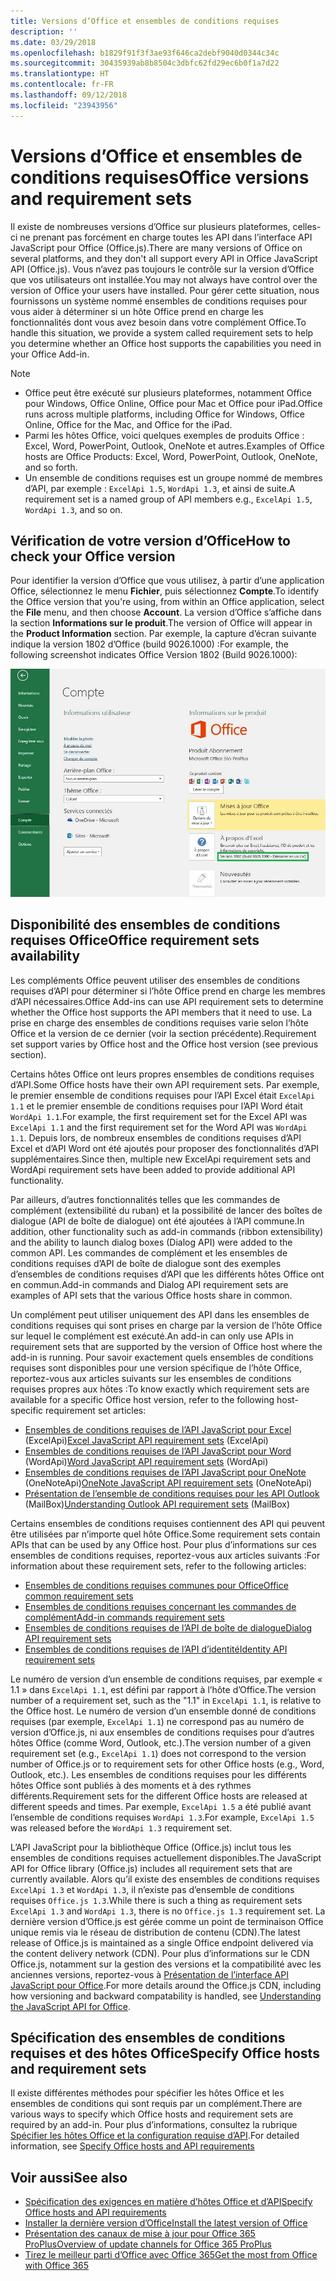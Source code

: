 ```yaml
---
title: Versions d’Office et ensembles de conditions requises
description: ''
ms.date: 03/29/2018
ms.openlocfilehash: b1829f91f3f3ae93f646ca2debf9040d0344c34c
ms.sourcegitcommit: 30435939ab8b8504c3dbfc62fd29ec6b0f1a7d22
ms.translationtype: HT
ms.contentlocale: fr-FR
ms.lasthandoff: 09/12/2018
ms.locfileid: "23943956"
---
```

# <a name="office-versions-and-requirement-sets"></a><span data-ttu-id="d2717-102">Versions d’Office et ensembles de conditions requises</span><span class="sxs-lookup"><span data-stu-id="d2717-102">Office versions and requirement sets</span></span>

<span data-ttu-id="d2717-103">Il existe de nombreuses versions d’Office sur plusieurs plateformes, celles-ci ne prenant pas forcément en charge toutes les API dans l’interface API JavaScript pour Office (Office.js).</span><span class="sxs-lookup"><span data-stu-id="d2717-103">There are many versions of Office on several platforms, and they don't all support every API in Office JavaScript API (Office.js).</span></span> <span data-ttu-id="d2717-104">Vous n’avez pas toujours le contrôle sur la version d’Office que vos utilisateurs ont installée.</span><span class="sxs-lookup"><span data-stu-id="d2717-104">You may not always have control over the version of Office your users have installed.</span></span>  <span data-ttu-id="d2717-105">Pour gérer cette situation, nous fournissons un système nommé ensembles de conditions requises pour vous aider à déterminer si un hôte Office prend en charge les fonctionnalités dont vous avez besoin dans votre complément Office.</span><span class="sxs-lookup"><span data-stu-id="d2717-105">To handle this situation, we provide a system called requirement sets to help you determine whether an Office host supports the capabilities you need in your Office Add-in.</span></span> 

> [!NOTE]
> - <span data-ttu-id="d2717-106">Office peut être exécuté sur plusieurs plateformes, notamment Office pour Windows, Office Online, Office pour Mac et Office pour iPad.</span><span class="sxs-lookup"><span data-stu-id="d2717-106">Office runs across multiple platforms, including Office for Windows, Office Online, Office for the Mac, and Office for the iPad.</span></span>  
> - <span data-ttu-id="d2717-107">Parmi les hôtes Office, voici quelques exemples de produits Office : Excel, Word, PowerPoint, Outlook, OneNote et autres.</span><span class="sxs-lookup"><span data-stu-id="d2717-107">Examples of Office hosts are Office Products: Excel, Word, PowerPoint, Outlook, OneNote, and so forth.</span></span>  
> - <span data-ttu-id="d2717-108">Un ensemble de conditions requises est un groupe nommé de membres d’API, par exemple : `ExcelApi 1.5`, `WordApi 1.3`, et ainsi de suite.</span><span class="sxs-lookup"><span data-stu-id="d2717-108">A requirement set is a named group of API members e.g., `ExcelApi 1.5`, `WordApi 1.3`, and so on.</span></span>  


## <a name="how-to-check-your-office-version"></a><span data-ttu-id="d2717-109">Vérification de votre version d’Office</span><span class="sxs-lookup"><span data-stu-id="d2717-109">How to check your Office version</span></span>

<span data-ttu-id="d2717-110">Pour identifier la version d’Office que vous utilisez, à partir d’une application Office, sélectionnez le menu **Fichier**, puis sélectionnez **Compte**.</span><span class="sxs-lookup"><span data-stu-id="d2717-110">To identify the Office version that you're using, from within an Office application, select the **File** menu, and then choose **Account**.</span></span> <span data-ttu-id="d2717-111">La version d’Office s’affiche dans la section **Informations sur le produit**.</span><span class="sxs-lookup"><span data-stu-id="d2717-111">The version of Office will appear in the **Product Information** section.</span></span> <span data-ttu-id="d2717-112">Par exemple, la capture d’écran suivante indique la version 1802 d’Office (build 9026.1000) :</span><span class="sxs-lookup"><span data-stu-id="d2717-112">For example, the following screenshot indicates Office Version 1802 (Build 9026.1000):</span></span>

![Vérification de votre version d’Office](../images/office-version-number-ui.jpg)


## <a name="office-requirement-sets-availability"></a><span data-ttu-id="d2717-114">Disponibilité des ensembles de conditions requises Office</span><span class="sxs-lookup"><span data-stu-id="d2717-114">Office requirement sets availability</span></span>

<span data-ttu-id="d2717-115">Les compléments Office peuvent utiliser des ensembles de conditions requises d’API pour déterminer si l’hôte Office prend en charge les membres d’API nécessaires.</span><span class="sxs-lookup"><span data-stu-id="d2717-115">Office Add-ins can use API requirement sets to determine whether the Office host supports the API members that it need to use.</span></span> <span data-ttu-id="d2717-116">La prise en charge des ensembles de conditions requises varie selon l’hôte Office et la version de ce dernier (voir la section précédente).</span><span class="sxs-lookup"><span data-stu-id="d2717-116">Requirement set support varies by Office host and the Office host version (see previous section).</span></span>

<span data-ttu-id="d2717-117">Certains hôtes Office ont leurs propres ensembles de conditions requises d’API.</span><span class="sxs-lookup"><span data-stu-id="d2717-117">Some Office hosts have their own API requirement sets.</span></span> <span data-ttu-id="d2717-118">Par exemple, le premier ensemble de conditions requises pour l’API Excel était `ExcelApi 1.1` et le premier ensemble de conditions requises pour l’API Word était `WordApi 1.1`.</span><span class="sxs-lookup"><span data-stu-id="d2717-118">For example, the first requirement set for the Excel API was `ExcelApi 1.1` and the first requirement set for the Word API was `WordApi 1.1`.</span></span> <span data-ttu-id="d2717-119">Depuis lors, de nombreux ensembles de conditions requises d’API Excel et d’API Word ont été ajoutés pour proposer des fonctionnalités d’API supplémentaires.</span><span class="sxs-lookup"><span data-stu-id="d2717-119">Since then, multiple new ExcelApi requirement sets and WordApi requirement sets have been added to provide additional API functionality.</span></span>

<span data-ttu-id="d2717-120">Par ailleurs, d’autres fonctionnalités telles que les commandes de complément (extensibilité du ruban) et la possibilité de lancer des boîtes de dialogue (API de boîte de dialogue) ont été ajoutées à l’API commune.</span><span class="sxs-lookup"><span data-stu-id="d2717-120">In addition, other functionality such as add-in commands (ribbon extensibility) and the ability to launch dialog boxes (Dialog API) were added to the common API.</span></span> <span data-ttu-id="d2717-121">Les commandes de complément et les ensembles de conditions requises d’API de boîte de dialogue sont des exemples d’ensembles de conditions requises d’API que les différents hôtes Office ont en commun.</span><span class="sxs-lookup"><span data-stu-id="d2717-121">Add-in commands and Dialog API requirement sets are examples of API sets that the various Office hosts share in common.</span></span>

<span data-ttu-id="d2717-122">Un complément peut utiliser uniquement des API dans les ensembles de conditions requises qui sont prises en charge par la version de l’hôte Office sur lequel le complément est exécuté.</span><span class="sxs-lookup"><span data-stu-id="d2717-122">An add-in can only use APIs in requirement sets that are supported by the version of Office host where the add-in is running.</span></span> <span data-ttu-id="d2717-123">Pour savoir exactement quels ensembles de conditions requises sont disponibles pour une version spécifique de l’hôte Office, reportez-vous aux articles suivants sur les ensembles de conditions requises propres aux hôtes :</span><span class="sxs-lookup"><span data-stu-id="d2717-123">To know exactly which requirement sets are available for a specific Office host version, refer to the following host-specific requirement set articles:</span></span>

- <span data-ttu-id="d2717-124">[Ensembles de conditions requises de l’API JavaScript pour Excel](https://docs.microsoft.com/javascript/office/requirement-sets/excel-api-requirement-sets?view=office-js) (ExcelApi)</span><span class="sxs-lookup"><span data-stu-id="d2717-124">[Excel JavaScript API requirement sets](https://docs.microsoft.com/javascript/office/requirement-sets/excel-api-requirement-sets?view=office-js) (ExcelApi)</span></span>
- <span data-ttu-id="d2717-125">[Ensembles de conditions requises de l’API JavaScript pour Word](https://docs.microsoft.com/javascript/office/requirement-sets/word-api-requirement-sets?view=office-js) (WordApi)</span><span class="sxs-lookup"><span data-stu-id="d2717-125">[Word JavaScript API requirement sets](https://docs.microsoft.com/javascript/office/requirement-sets/word-api-requirement-sets?view=office-js) (WordApi)</span></span>
- <span data-ttu-id="d2717-126">[Ensembles de conditions requises de l’API JavaScript pour OneNote](https://docs.microsoft.com/javascript/office/requirement-sets/onenote-api-requirement-sets?view=office-js) (OneNoteApi)</span><span class="sxs-lookup"><span data-stu-id="d2717-126">[OneNote JavaScript API requirement sets](https://docs.microsoft.com/javascript/office/requirement-sets/onenote-api-requirement-sets?view=office-js) (OneNoteApi)</span></span>
- <span data-ttu-id="d2717-127">[Présentation de l’ensemble de conditions requises pour les API Outlook](https://docs.microsoft.com/javascript/office/requirement-sets/outlook-api-requirement-sets?view=office-js) (MailBox)</span><span class="sxs-lookup"><span data-stu-id="d2717-127">[Understanding Outlook API requirement sets](https://docs.microsoft.com/javascript/office/requirement-sets/outlook-api-requirement-sets?view=office-js) (MailBox)</span></span>

<span data-ttu-id="d2717-128">Certains ensembles de conditions requises contiennent des API qui peuvent être utilisées par n’importe quel hôte Office.</span><span class="sxs-lookup"><span data-stu-id="d2717-128">Some requirement sets contain APIs that can be used by any Office host.</span></span> <span data-ttu-id="d2717-129">Pour plus d’informations sur ces ensembles de conditions requises, reportez-vous aux articles suivants :</span><span class="sxs-lookup"><span data-stu-id="d2717-129">For information about these requirement sets, refer to the following articles:</span></span>

- [<span data-ttu-id="d2717-130">Ensembles de conditions requises communes pour Office</span><span class="sxs-lookup"><span data-stu-id="d2717-130">Office common requirement sets</span></span>](https://docs.microsoft.com/javascript/office/requirement-sets/office-add-in-requirement-sets?view=office-js)
- [<span data-ttu-id="d2717-131">Ensembles de conditions requises concernant les commandes de complément</span><span class="sxs-lookup"><span data-stu-id="d2717-131">Add-in commands requirement sets</span></span>](https://docs.microsoft.com/javascript/office/requirement-sets/add-in-commands-requirement-sets?view=office-js)
- [<span data-ttu-id="d2717-132">Ensembles de conditions requises de l’API de boîte de dialogue</span><span class="sxs-lookup"><span data-stu-id="d2717-132">Dialog API requirement sets</span></span>](https://docs.microsoft.com/javascript/office/requirement-sets/dialog-api-requirement-sets?view=office-js)
- [<span data-ttu-id="d2717-133">Ensembles de conditions requises de l’API d’identité</span><span class="sxs-lookup"><span data-stu-id="d2717-133">Identity API requirement sets</span></span>](https://docs.microsoft.com/javascript/office/requirement-sets/identity-api-requirement-sets?view=office-js)

<span data-ttu-id="d2717-134">Le numéro de version d’un ensemble de conditions requises, par exemple « 1.1 » dans `ExcelApi 1.1`, est défini par rapport à l’hôte d’Office.</span><span class="sxs-lookup"><span data-stu-id="d2717-134">The version number of a requirement set, such as the "1.1" in `ExcelApi 1.1`, is relative to the Office host.</span></span> <span data-ttu-id="d2717-135">Le numéro de version d’un ensemble donné de conditions requises (par exemple, `ExcelApi 1.1`) ne correspond pas au numéro de version d’Office.js, ni aux ensembles de conditions requises pour d’autres hôtes Office (comme Word, Outlook, etc.).</span><span class="sxs-lookup"><span data-stu-id="d2717-135">The version number of a given requirement set (e.g., `ExcelApi 1.1`) does not correspond to the version number of Office.js or to requirement sets for other Office hosts (e.g., Word, Outlook, etc.).</span></span>  <span data-ttu-id="d2717-136">Les ensembles de conditions requises pour les différents hôtes Office sont publiés à des moments et à des rythmes différents.</span><span class="sxs-lookup"><span data-stu-id="d2717-136">Requirement sets for the different Office hosts are released at different speeds and times.</span></span> <span data-ttu-id="d2717-137">Par exemple, `ExcelApi 1.5` a été publié avant l’ensemble de conditions requises `WordApi 1.3`.</span><span class="sxs-lookup"><span data-stu-id="d2717-137">For example, `ExcelApi 1.5` was released before the `WordApi 1.3` requirement set.</span></span>

<span data-ttu-id="d2717-138">L’API JavaScript pour la bibliothèque Office (Office.js) inclut tous les ensembles de conditions requises actuellement disponibles.</span><span class="sxs-lookup"><span data-stu-id="d2717-138">The JavaScript API for Office library (Office.js) includes all requirement sets that are currently available.</span></span> <span data-ttu-id="d2717-139">Alors qu’il existe des ensembles de conditions requises `ExcelApi 1.3` et `WordApi 1.3`, il n’existe pas d’ensemble de conditions requises `Office.js 1.3`.</span><span class="sxs-lookup"><span data-stu-id="d2717-139">While there is such a thing as requirement sets `ExcelApi 1.3` and `WordApi 1.3`, there is no `Office.js 1.3` requirement set.</span></span> <span data-ttu-id="d2717-140">La dernière version d’Office.js est gérée comme un point de terminaison Office unique remis via le réseau de distribution de contenu (CDN).</span><span class="sxs-lookup"><span data-stu-id="d2717-140">The latest release of Office.js is maintained as a single Office endpoint delivered via the content delivery network (CDN).</span></span> <span data-ttu-id="d2717-141">Pour plus d’informations sur le CDN Office.js, notamment sur la gestion des versions et la compatibilité avec les anciennes versions, reportez-vous à [Présentation de l’interface API JavaScript pour Office](https://docs.microsoft.com/office/dev/add-ins/develop/understanding-the-javascript-api-for-office).</span><span class="sxs-lookup"><span data-stu-id="d2717-141">For more details around the Office.js CDN, including how versioning and backward compatability is handled, see [Understanding the JavaScript API for Office](https://docs.microsoft.com/office/dev/add-ins/develop/understanding-the-javascript-api-for-office).</span></span>

## <a name="specify-office-hosts-and-requirement-sets"></a><span data-ttu-id="d2717-142">Spécification des ensembles de conditions requises et des hôtes Office</span><span class="sxs-lookup"><span data-stu-id="d2717-142">Specify Office hosts and requirement sets</span></span>

<span data-ttu-id="d2717-143">Il existe différentes méthodes pour spécifier les hôtes Office et les ensembles de conditions qui sont requis par un complément.</span><span class="sxs-lookup"><span data-stu-id="d2717-143">There are various ways to specify which Office hosts and requirement sets are required by an add-in.</span></span>  <span data-ttu-id="d2717-144">Pour plus d’informations, consultez la rubrique [Spécifier les hôtes Office et la configuration requise d’API](https://docs.microsoft.com/office/dev/add-ins/develop/specify-office-hosts-and-api-requirements).</span><span class="sxs-lookup"><span data-stu-id="d2717-144">For detailed information, see [Specify Office hosts and API requirements](https://docs.microsoft.com/office/dev/add-ins/develop/specify-office-hosts-and-api-requirements)</span></span>


## <a name="see-also"></a><span data-ttu-id="d2717-145">Voir aussi</span><span class="sxs-lookup"><span data-stu-id="d2717-145">See also</span></span>

- [<span data-ttu-id="d2717-146">Spécification des exigences en matière d’hôtes Office et d’API</span><span class="sxs-lookup"><span data-stu-id="d2717-146">Specify Office hosts and API requirements</span></span>](https://docs.microsoft.com/office/dev/add-ins/develop/specify-office-hosts-and-api-requirements)
- [<span data-ttu-id="d2717-147">Installer la dernière version d’Office</span><span class="sxs-lookup"><span data-stu-id="d2717-147">Install the latest version of Office</span></span>](https://docs.microsoft.com/office/dev/add-ins/develop/install-latest-office-version)
- [<span data-ttu-id="d2717-148">Présentation des canaux de mise à jour pour Office 365 ProPlus</span><span class="sxs-lookup"><span data-stu-id="d2717-148">Overview of update channels for Office 365 ProPlus</span></span>](https://docs.microsoft.com/deployoffice/overview-of-update-channels-for-office-365-proplus)
- [<span data-ttu-id="d2717-149">Tirez le meilleur parti d’Office avec Office 365</span><span class="sxs-lookup"><span data-stu-id="d2717-149">Get the most from Office with Office 365</span></span>](https://products.office.com/compare-all-microsoft-office-products?tab=2)
